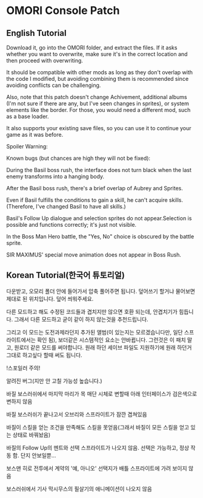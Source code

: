 # OMORI Console Patch

## English Tutorial

Download it, go into the OMORI folder, and extract the files. If it asks whether you want to overwrite, make sure it's in the correct location and then proceed with overwriting.

It should be compatible with other mods as long as they don't overlap with the code I modified, but avoiding combining them is recommended since avoiding conflicts can be challenging.

Also, note that this patch doesn't change Achivement, additional albums (I'm not sure if there are any, but I've seen changes in sprites), or system elements like the border. For those, you would need a different mod, such as a base loader.

It also supports your existing save files, so you can use it to continue your game as it was before.

Spoiler Warning:

Known bugs (but chances are high they will not be fixed):

During the Basil boss rush, the interface does not turn black when the last enemy transforms into a hanging body.

After the Basil boss rush, there's a brief overlap of Aubrey and Sprites.

Even if Basil fulfills the conditions to gain a skill, he can't acquire skills.(Therefore, I've changed Basil to have all skills.)

Basil's Follow Up dialogue and selection sprites do not appear.Selection is possible and functions correctly; it's just not visible.

In the Boss Man Hero battle, the "Yes, No" choice is obscured by the battle sprite.

SIR MAXIMUS' special move animation does not appear in Boss Rush.


## Korean Tutorial(한국어 튜토리얼)

다운받고, 오모리 폴더 안에 들어가서 압축 풀어주면 됩니다.
덮어쓰기 할거냐 물어보면 제대로 된 위치입니다.
덮어 씌워주세요.

다른 모드하고 해도 수정된 코드들과 겹치지만 않으면 호환 되는데, 안겹치기가 힘듭니다.
그래서 다른 모드하고 굳이 같이 하지 않는것을 추천드립니다.

그리고 이 모드는 도전과제라던지 추가된 앨범(이 있는지는 모르겠습니다만, 일단 스프라이트에서는 확인 됨), 보더같은 시스템적인 요소는 안바뀝니다.
그런것은 이 패치 말고, 원로더 같은 모드를 써야합니다.
원래 하던 세이브 파일도 지원하기에 원래 하던거 그대로 하고싶다 할때 써도 됩니다.


!스포일러 주의!

알려진 버그(지만 안 고칠 가능성 높습니다.)


바질 보스러쉬에서 마지막 마리가 목 매단 시체로 변할때 아래 인터페이스가 검은색으로 변하지 않음

바질 보스러쉬가 끝나고서 오브리와 스프라이트가 잠깐 겹쳐있음

바질이 스킬을 얻는 조건을 만족해도 스킬을 못얻음(그래서 바질이 모든 스킬을 얻고 있는 상태로 바꿔놨음)

바질의 Follow Up의 멘트와 선택 스프라이트가 나오지 않음. 선택은 가능하고, 정상 작동 함. 단지 안보일뿐...

보스맨 히로 전투에서 계약의 '예, 아니오' 선택지가 배틀 스프라이트에 가려 보이지 않음

보스러쉬에서 기사 막시무스의 필살기의 애니메이션이 나오지 않음
